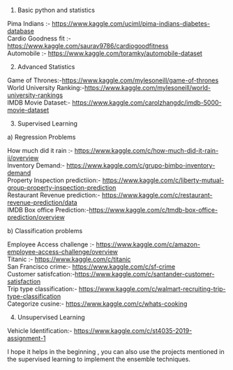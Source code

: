 1. Basic python and statistics

Pima Indians :- https://www.kaggle.com/uciml/pima-indians-diabetes-database<br />
Cardio Goodness fit :- https://www.kaggle.com/saurav9786/cardiogoodfitness<br />
Automobile :- https://www.kaggle.com/toramky/automobile-dataset<br />

2. Advanced Statistics<br />

Game of Thrones:-https://www.kaggle.com/mylesoneill/game-of-thrones<br />
World University Ranking:-https://www.kaggle.com/mylesoneill/world-university-rankings<br />
IMDB Movie Dataset:- https://www.kaggle.com/carolzhangdc/imdb-5000-movie-dataset<br />

3. Supervised Learning<br />

a) Regression Problems<br />

How much did it rain :- https://www.kaggle.com/c/how-much-did-it-rain-ii/overview<br />
Inventory Demand:- https://www.kaggle.com/c/grupo-bimbo-inventory-demand<br />
Property Inspection predictiion:- https://www.kaggle.com/c/liberty-mutual-group-property-inspection-prediction<br />
Restaurant Revenue prediction:- https://www.kaggle.com/c/restaurant-revenue-prediction/data<br />
IMDB Box office Prediction:-https://www.kaggle.com/c/tmdb-box-office-prediction/overview<br />

b) Classification problems<br />

Employee Access challenge :- https://www.kaggle.com/c/amazon-employee-access-challenge/overview<br />
Titanic :- https://www.kaggle.com/c/titanic<br />
San Francisco crime:- https://www.kaggle.com/c/sf-crime<br />
Customer satisfcation:-https://www.kaggle.com/c/santander-customer-satisfaction<br />
Trip type classification:- https://www.kaggle.com/c/walmart-recruiting-trip-type-classification<br />
Categorize cusine:- https://www.kaggle.com/c/whats-cooking<br />

4. Unsupervised Learning<br />

Vehicle Identification:- https://www.kaggle.com/c/st4035-2019-assignment-1<br />

I hope it helps in the beginning , you can also use the projects mentioned in the supervised learning to implement the ensemble techniques.
